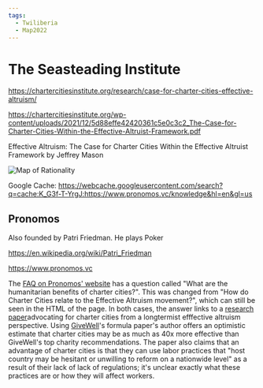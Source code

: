 ```yaml
---
tags:
  - Twiliberia
  - Map2022
---
```

# The Seasteading Institute

https://chartercitiesinstitute.org/research/case-for-charter-cities-effective-altruism/ 

https://chartercitiesinstitute.org/wp-content/uploads/2021/12/5d88effe42420361c5e0c3c2_The-Case-for-Charter-Cities-Within-the-Effective-Altruist-Framework.pdf

Effective Altruism: The Case for Charter Cities Within the Effective Altruist Framework by Jeffrey Mason


![Map of Rationality](/wiki/Cartography/map_full.jpg)

Google Cache: https://webcache.googleusercontent.com/search?q=cache:K_G3f-T-YrgJ:https://www.pronomos.vc/knowledge&hl=en&gl=us

## Pronomos

Also founded by Patri Friedman. He plays Poker

https://en.wikipedia.org/wiki/Patri_Friedman

https://www.pronomos.vc

The [FAQ on Pronomos' website](https://www.pronomos.vc/knowledge) has a question called "What are the humanitarian benefits of charter cities?". This was changed from "How do Charter Cities relate to the Effective Altruism movement?", which can still be seen in the HTML of the page. In both cases, the answer links to a [research paper](https://chartercitiesinstitute.org/research/case-for-charter-cities-effective-altruism/)advocating for charter cities from a longtermist efffective altruism perspective.  Using [GiveWell](../Avant-Gardea%20Arriere-Gardea/GiveWell.md)'s formula paper's author offers an optimistic estimate that charter cities may be as much as 40x more effective than GiveWell's top charity recommendations. The paper also claims that an advantage of charter cities is that they can use labor practices that "host country may be hesitant or unwilling to reform on a nationwide level" as a result of their lack of lack of regulations; it's unclear exactly what these practices are or how they will affect workers.